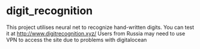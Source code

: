 # digit_recognition
This project utilises neural net to recognize hand-written digits.
You can test it at http://www.digitrecognition.xyz/
Users from Russia may need to use VPN to access the site due to problems with digitalocean
